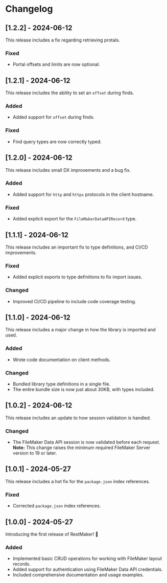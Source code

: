 # Changelog

## [1.2.2] - 2024-06-12

This release includes a fix regarding retrieving protals.

### Fixed

- Portal offsets and limits are now optional.

## [1.2.1] - 2024-06-12

This release includes the ability to set an `offset` during finds.

### Added

- Added support for `offset` during finds.

### Fixed

- Find query types are now correctly typed.

## [1.2.0] - 2024-06-12

This release includes small DX improvements and a bug fix.

### Added

- Added support for `http` and `https` protocols in the client hostname.

### Fixed

- Added explicit export for the `FileMakerDataAPIRecord` type.

## [1.1.1] - 2024-06-12

This release includes an important fix to type definitions, and CI/CD improvements.

### Fixed

- Added explicit exports to type definitions to fix import issues.

### Changed

- Improved CI/CD pipeline to include code coverage testing.

## [1.1.0] - 2024-06-12

This release includes a major change in how the library is imported and used.

### Added

- Wrote code documentation on client methods.

### Changed

- Bundled library type definitions in a single file.
- The entire bundle size is now just about 30KB, with types included.

## [1.0.2] - 2024-06-12

This release includes an update to how session validation is handled.

### Changed

- The FileMaker Data API session is now validated before each request. **Note:** This change raises the minimum required FileMaker Server version to 19 or later.

## [1.0.1] - 2024-05-27

This release includes a hot fix for the `package.json` index references.

### Fixed

- Corrected `package.json` index references.

## [1.0.0] - 2024-05-27

Introducing the first release of RestMaker! 🎉

### Added

- Implemented basic CRUD operations for working with FileMaker layout records.
- Added support for authentication using FileMaker Data API credentials.
- Included comprehensive documentation and usage examples.
